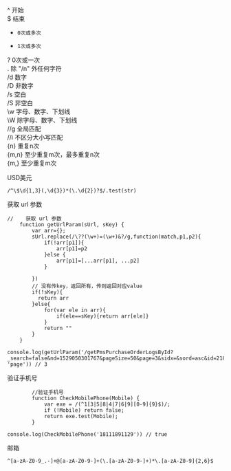 
^	  开始  
$	  结束  
*	  0次或多次  
+	  1次或多次  
?	  0次或一次  
.	  除 "/n" 外任何字符  
/d	数字  
/D	非数字  
/s	空白  
/S	非空白   
\w	字母、数字、下划线  
\W	除字母、数字、下划线  
//g	全局匹配  
//i	不区分大小写匹配  
{n}	重复n次  
{m,n}	至少重复m次，最多重复n次  
{m,}	至少重复m次  

USD美元
```
/^\$\d{1,3}(,\d{3})*(\.\d{2})?$/.test(str)
```
获取 url 参数
```
//    获取 url 参数
    function getUrlParam(sUrl, sKey) {
        var arr={};
        sUrl.replace(/\??(\w+)=(\w+)&?/g,function(match,p1,p2){
            if(!arr[p1]){
                arr[p1]=p2
            }else {
                arr[p1]=[...arr[p1], ...p2]
            }

        })
        // 没有传key，返回所有，传则返回对应value
        if(!sKey){
          return arr
        }else{
            for(var ele in arr){
                if(ele==sKey){return arr[ele]}
            }
            return ""
        }
    }

console.log(getUrlParam('/getPmsPurchaseOrderLogsById?_search=false&nd=1529050301767&pageSize=50&page=3&sidx=&sord=asc&id=218947', 'page')) // 3
```
验证手机号
```
        //验证手机号
        function CheckMobilePhone(Mobile) {
            var exe = /(^1[3|5|8|4|7|6|9][0-9]{9}$)/;
            if (!Mobile) return false;
            return exe.test(Mobile);
        }

console.log(CheckMobilePhone('18111891129')) // true
```
邮箱
```
^[a-zA-Z0-9_.-]+@[a-zA-Z0-9-]+(\.[a-zA-Z0-9-]+)*\.[a-zA-Z0-9]{2,6}$
```
